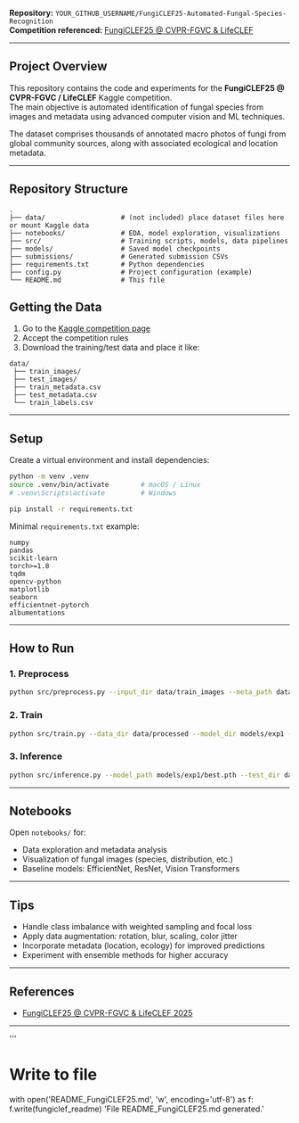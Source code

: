 

**Repository:** `YOUR_GITHUB_USERNAME/FungiCLEF25-Automated-Fungal-Species-Recognition`  
**Competition referenced:** [FungiCLEF25 @ CVPR-FGVC & LifeCLEF](https://www.kaggle.com/competitions/lifeclef-2025-fungiclef)

---

## Project Overview

This repository contains the code and experiments for the **FungiCLEF25 @ CVPR-FGVC / LifeCLEF** Kaggle competition.  
The main objective is automated identification of fungal species from images and metadata using advanced computer vision and ML techniques.

The dataset comprises thousands of annotated macro photos of fungi from global community sources, along with associated ecological and location metadata.

---

## Repository Structure

```
.
├── data/                   # (not included) place dataset files here or mount Kaggle data
├── notebooks/              # EDA, model exploration, visualizations
├── src/                    # Training scripts, models, data pipelines
├── models/                 # Saved model checkpoints
├── submissions/            # Generated submission CSVs
├── requirements.txt        # Python dependencies
├── config.py               # Project configuration (example)
└── README.md               # This file
```

## Getting the Data

1. Go to the [Kaggle competition page](https://www.kaggle.com/competitions/lifeclef-2025-fungiclef)
2. Accept the competition rules
3. Download the training/test data and place it like:

```
data/
 ├── train_images/
 ├── test_images/
 ├── train_metadata.csv
 ├── test_metadata.csv
 └── train_labels.csv
```

---

## Setup

Create a virtual environment and install dependencies:

```bash
python -m venv .venv
source .venv/bin/activate        # macOS / Linux
# .venv\Scripts\activate         # Windows

pip install -r requirements.txt
```

Minimal `requirements.txt` example:

```
numpy
pandas
scikit-learn
torch>=1.8
tqdm
opencv-python
matplotlib
seaborn
efficientnet-pytorch
albumentations
```

---

## How to Run

### 1. Preprocess

```bash
python src/preprocess.py --input_dir data/train_images --meta_path data/train_metadata.csv --output_dir data/processed --config config.py
```

### 2. Train

```bash
python src/train.py --data_dir data/processed --model_dir models/exp1 --epochs 50 --batch-size 32
```

### 3. Inference

```bash
python src/inference.py --model_path models/exp1/best.pth --test_dir data/test_images --meta_path data/test_metadata.csv --output submissions/submission_exp1.csv
```

---

## Notebooks

Open `notebooks/` for:

- Data exploration and metadata analysis
- Visualization of fungal images (species, distribution, etc.)
- Baseline models: EfficientNet, ResNet, Vision Transformers

---

## Tips

- Handle class imbalance with weighted sampling and focal loss
- Apply data augmentation: rotation, blur, scaling, color jitter
- Incorporate metadata (location, ecology) for improved predictions
- Experiment with ensemble methods for higher accuracy

---

## References

- [FungiCLEF25 @ CVPR-FGVC & LifeCLEF 2025](https://www.kaggle.com/competitions/lifeclef-2025-fungiclef)

---
'''

# Write to file
with open('README_FungiCLEF25.md', 'w', encoding='utf-8') as f:
    f.write(fungiclef_readme)
'File README_FungiCLEF25.md generated.'
